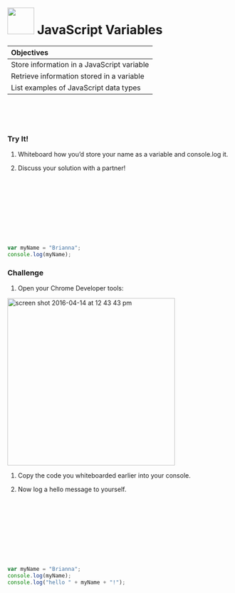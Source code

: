 # <img src="https://cloud.githubusercontent.com/assets/7833470/10423298/ea833a68-7079-11e5-84f8-0a925ab96893.png" width="60">  JavaScript Variables

| Objectives |
| :--- |
| Store information in a JavaScript variable |
| Retrieve information stored in a variable |
| List examples of JavaScript data types |

<br><br><br>

### Try It! 

1. Whiteboard how you’d store your name as a variable and console.log it.

1. Discuss your solution with a partner!

<br><br><br><br><br><br><br><br>

```js
var myName = "Brianna";
console.log(myName);
```

### Challenge

1. Open your Chrome Developer tools:

  <img width="376" alt="screen shot 2016-04-14 at 12 43 43 pm" src="https://cloud.githubusercontent.com/assets/3254910/14541419/c1bea87c-023e-11e6-996a-8a7991543739.png">
  
1. Copy the code you whiteboarded earlier into your console.

1. Now log a hello message to yourself.

<br><br><br><br><br><br><br><br>

```js
var myName = "Brianna";
console.log(myName);
console.log("hello " + myName + "!");
```
